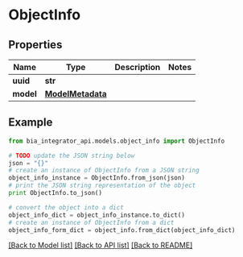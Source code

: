 # ObjectInfo


## Properties
Name | Type | Description | Notes
------------ | ------------- | ------------- | -------------
**uuid** | **str** |  | 
**model** | [**ModelMetadata**](ModelMetadata.md) |  | 

## Example

```python
from bia_integrator_api.models.object_info import ObjectInfo

# TODO update the JSON string below
json = "{}"
# create an instance of ObjectInfo from a JSON string
object_info_instance = ObjectInfo.from_json(json)
# print the JSON string representation of the object
print ObjectInfo.to_json()

# convert the object into a dict
object_info_dict = object_info_instance.to_dict()
# create an instance of ObjectInfo from a dict
object_info_form_dict = object_info.from_dict(object_info_dict)
```
[[Back to Model list]](../README.md#documentation-for-models) [[Back to API list]](../README.md#documentation-for-api-endpoints) [[Back to README]](../README.md)


